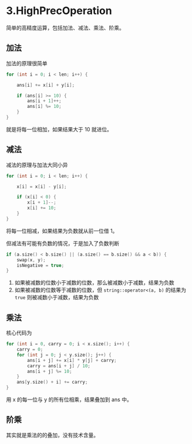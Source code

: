 # 3.HighPrecOperation

简单的高精度运算，包括加法、减法、乘法、阶乘。

## 加法

加法的原理很简单

```cpp
for (int i = 0; i < len; i++) {

	ans[i] += x[i] + y[i];

	if (ans[i] >= 10) {
		ans[i + 1]++;
		ans[i] %= 10;
	}
}
```

就是将每一位相加，如果结果大于 10 就进位。

## 减法

减法的原理与加法大同小异

```cpp
for (int i = 0; i < len; i++) {

	x[i] = x[i] - y[i];

	if (x[i] < 0) {
		x[i + 1]--;
		x[i] += 10;
	}
}
```

将每一位相减，如果结果为负数就从前一位借 1。

但减法有可能有负数的情况，于是加入了负数判断

```cpp
if (a.size() < b.size() || (a.size() == b.size() && a < b)) {
	swap(x, y);
	isNegative = true;
}
```

1. 如果被减数的位数小于减数的位数，那么被减数小于减数，结果为负数
2. 如果被减数的位数等于减数的位数，但 `string::operator<(a, b)` 的结果为 `true` 则被减数小于减数，结果为负数

## 乘法

核心代码为

```cpp
for (int i = 0, carry = 0; i < x.size(); i++) {
	carry = 0;
	for (int j = 0; j < y.size(); j++) {
		ans[i + j] += x[i] * y[j] + carry;
		carry = ans[i + j] / 10;
		ans[i + j] %= 10;
	}
	ans[y.size() + i] += carry;
}
```

用 x 的每一位与 y 的所有位相乘，结果叠加到 ans 中。

## 阶乘

其实就是乘法的的叠加，没有技术含量。